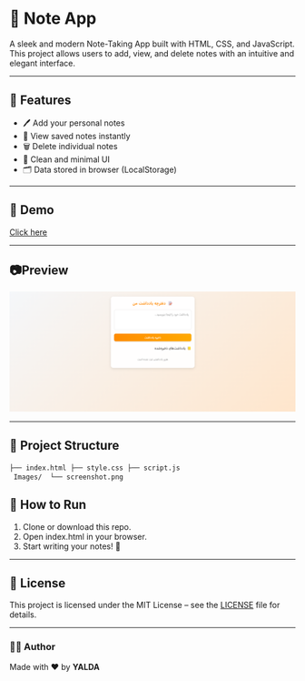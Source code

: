 # 📝 Note App

A sleek and modern Note-Taking App built with HTML, CSS, and JavaScript.  
This project allows users to add, view, and delete notes with an intuitive and elegant interface.

---

## 🌟 Features

- 🖊️ Add your personal notes
- 🧾 View saved notes instantly
- 🗑️ Delete individual notes
- 🎨 Clean and minimal UI
- 🗂️ Data stored in browser (LocalStorage)

---

## 🚀 Demo

[Click here](https://yaldakhoshpey.github.io/Note/)

---

## 📷Preview

![Screenshot](https://github.com/YALDAKHOSHPEY/Note/blob/e08838ddb6e0d416ca86793e83bad27edd536a47/Images/Screenshot.png)

---
## 📁 Project Structure

``` text
├── index.html ├── style.css ├── script.js
 Images/  └── screenshot.png
```
## 🔧 How to Run

1. Clone or download this repo.
2. Open index.html in your browser.
3. Start writing your notes! 🎉
---

## 📄 License

This project is licensed under the MIT License – see the [LICENSE](./LICENSE) file for details.

---

### 👨‍💻 Author

Made with ❤️ by **YALDA**
